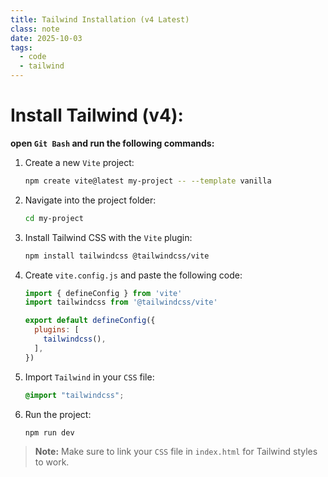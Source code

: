 ```yaml
---
title: Tailwind Installation (v4 Latest)
class: note
date: 2025-10-03
tags:
  - code
  - tailwind
---
```

# Install Tailwind (v4):

**open `Git Bash` and run the following commands:**

1. Create a new `Vite` project:
	```bash
	npm create vite@latest my-project -- --template vanilla
	```
2. Navigate into the project folder:
	```bash
	cd my-project
	```
3. Install Tailwind CSS with the `Vite` plugin:
	```bash
	npm install tailwindcss @tailwindcss/vite
	```
4. Create `vite.config.js` and paste the following code:

	```js
	import { defineConfig } from 'vite'
	import tailwindcss from '@tailwindcss/vite'

	export default defineConfig({
	  plugins: [
	    tailwindcss(),
	  ],
	})
	```
5. Import `Tailwind` in your `CSS` file:
	```css
	@import "tailwindcss";
	```
6. Run the project:
	```bash
	npm run dev
	```

> **Note:** Make sure to link your `CSS` file in `index.html` for Tailwind styles to work.